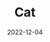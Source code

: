 ---
title: Cat
subtitle: 
layout: default
modal-id: 5
date: 2022-12-04
img: video
vid: IMG_4912.MP4
thumbnail: cat-thumbnail.png
alt: image-alt
price: Between NAf 55 and NAf 500 depending on size and design
size: Large
description: A Captivating Cat Artwork, Skillfully Carved on the Surface of a Gourd, Celebrating the Beauty and Elegance of Our Furry Friends
tags: lamp
---